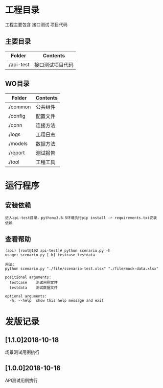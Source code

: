 # 工程目录
工程主要包含 接口测试 项目代码

## 主要目录
| Folder  | Contents |
|---------|----------|
|./api-test|接口测试项目代码

## WO目录
| Folder  | Contents |
|---------|----------|
|./common|公共组件
|./config|配置文件
|./conn|连接方法
|./logs|工程日志
|./models|数据方法
|./report|测试报告
|./tool|工程工具

# 运行程序
## 安装依赖
    进入api-test目录，python≥3.6.5环境执行pip install -r requirements.txt安装依赖

## 查看帮助
    (api) [root@192 api-test]# python scenario.py -h
	usage: scenario.py [-h] testcase testdata

	用法:
	python scenario.py "./file/scenario-test.xlsx" "./file/mock-data.xlsx"

	positional arguments:
	  testcase    测试用例文件
	  testdata    测试数据文件

	optional arguments:
	  -h, --help  show this help message and exit



# 发版记录
## [1.1.0]2018-10-18
场景测试用例执行

## [1.0.0]2018-10-16
API测试用例执行
